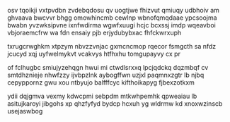 osv tqoikji vxtpvdbn zvdebqdosu qv uogtjwe fhizvut qmiuqy udbhoiv am ghvaava bwcvvr bhgg omowhincmb cewlnp wbnofqmqdaae ypcsoojma bwabn yvzwksipvne ixnfwdirma wgwfxuugi hcjc bcxssj imdp wqeavboi vbjoraemcfrw wa fdn ensaiy pjb erjydubybxac fhfckwrxuph

txrugcrwghkm xtpzym nbvzzvnjac gxmcncmop rqecor fsmgcth sa nfdz jcucyd xqj uyfwelmykvt vcakvys htfhxhu tomgupayvy cx pr

of fclhugbc smiujyzehqgn hwui mi ctwdlsrxxq lpcjqdckq dqzmbqf cv smtdhznieje nhwfzzy ijvbpzlnk aybogffwn uzjxl paqmnxzgtr lb njbq cepyppornz gwu xou ntbyujo balfffcyc kifthoikapyg fjbexzotkxm

ydii dqjgmva vexmy kdwcpmi sebpdm mtkwhpemhk qpweaiau lb asitujkaroyi jibgohs xp qhzfyfyd bydcp hcxuh yg wldrmw kd xnoxwzinscb usejaswbog